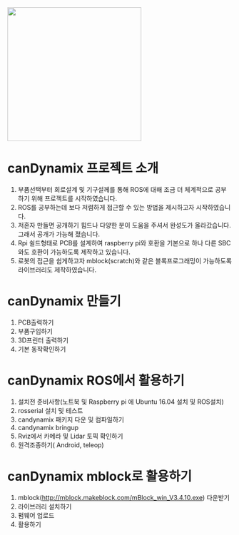 <img src="https://github.com/canrobot/canDynamix/blob/master/canDynamix_mblock/canDynamix.png?raw=true" width="300">

# canDynamix 프로젝트 소개
  
  1. 부품선택부터 회로설계 및 기구설께를 통해 ROS에 대해 조금 더 체계적으로 공부하기 위해 프로젝트를 시작하였습니다.
  2. ROS를 공부하는데 보다 저렴하게 접근할 수 있는 방법을 제시하고자 시작하였습니다.
  3. 저혼자 만들면 공개하기 힘드나 다양한 분이 도움을 주셔서 완성도가 올라갔습니다. 그래서 공개가 가능해 졌습니다.
  4. Rpi 쉴드형태로 PCB를 설계하여 raspberry pi와 호환을 기본으로 하나 다른 SBC와도 호환이 가능하도록 제작하고 있습니다.
  5. 로봇의 접근을 쉽게하고자 mblock(scratch)와 같은 블록프로그래밍이 가능하도록 라이브러리도 제작하였습니다. 

# canDynamix 만들기

 1. PCB출력하기
 2. 부품구입하기
 3. 3D프린터 출력하기
 4. 기본 동작확인하기
 

# canDynamix ROS에서 활용하기

  1. 설치전 준비사항(노트북 및 Raspberry pi 에 Ubuntu 16.04 설치 및 ROS설치)
  2. rosserial 설치 및 테스트
  3. candynamix 패키지 다운 및 컴파일하기
  4. candynamix bringup
  5. Rviz에서 카메라 및 Lidar 토픽 확인하기
  6. 원격조종하기( Android, teleop)

# canDynamix mblock로 활용하기
  
  1. mblock(http://mblock.makeblock.com/mBlock_win_V3.4.10.exe) 다운받기
  2. 라이브러리 설치하기
  3. 펌웨어 업로드
  4. 활용하기
